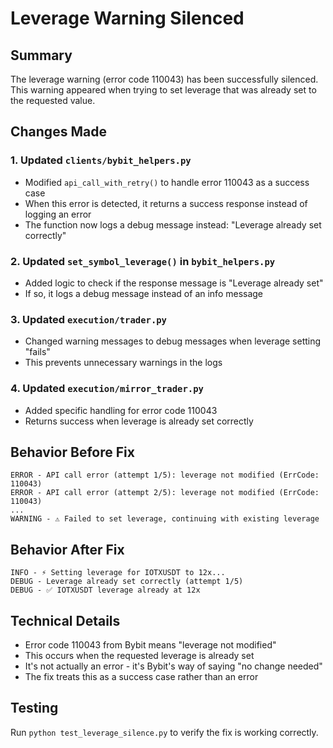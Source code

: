 # Leverage Warning Silenced

## Summary
The leverage warning (error code 110043) has been successfully silenced. This warning appeared when trying to set leverage that was already set to the requested value.

## Changes Made

### 1. Updated `clients/bybit_helpers.py`
- Modified `api_call_with_retry()` to handle error 110043 as a success case
- When this error is detected, it returns a success response instead of logging an error
- The function now logs a debug message instead: "Leverage already set correctly"

### 2. Updated `set_symbol_leverage()` in `bybit_helpers.py`
- Added logic to check if the response message is "Leverage already set"
- If so, it logs a debug message instead of an info message

### 3. Updated `execution/trader.py`
- Changed warning messages to debug messages when leverage setting "fails"
- This prevents unnecessary warnings in the logs

### 4. Updated `execution/mirror_trader.py`
- Added specific handling for error code 110043
- Returns success when leverage is already set correctly

## Behavior Before Fix
```
ERROR - API call error (attempt 1/5): leverage not modified (ErrCode: 110043)
ERROR - API call error (attempt 2/5): leverage not modified (ErrCode: 110043)
...
WARNING - ⚠️ Failed to set leverage, continuing with existing leverage
```

## Behavior After Fix
```
INFO - ⚡ Setting leverage for IOTXUSDT to 12x...
DEBUG - Leverage already set correctly (attempt 1/5)
DEBUG - ✅ IOTXUSDT leverage already at 12x
```

## Technical Details
- Error code 110043 from Bybit means "leverage not modified" 
- This occurs when the requested leverage is already set
- It's not actually an error - it's Bybit's way of saying "no change needed"
- The fix treats this as a success case rather than an error

## Testing
Run `python test_leverage_silence.py` to verify the fix is working correctly.